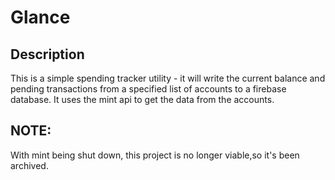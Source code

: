# Glance

## Description
This is a simple spending tracker utility - it will write the current balance and pending transactions from a specified
list of accounts to a firebase database. It uses the mint api to get the data from the accounts. 

## NOTE:
With mint being shut down, this project is no longer viable,so it's been archived.
